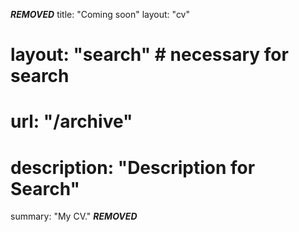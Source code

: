 ***REMOVED***
title: "Coming soon"
layout: "cv"
# layout: "search" # necessary for search
# url: "/archive"
# description: "Description for Search"
summary: "My CV."
***REMOVED***

